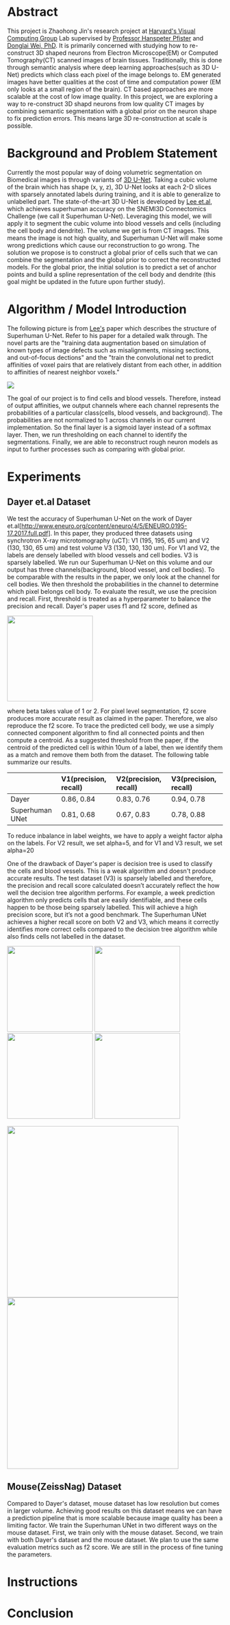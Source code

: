 # Abstract 
This project is Zhaohong Jin's research project at [Harvard's Visual Computing Group](https://vcg.seas.harvard.edu/) Lab supervised by [Professor Hanspeter Pfister](https://vcg.seas.harvard.edu/people) and [Donglai Wei, PhD](https://donglaiw.github.io/). It is primarily concerned with studying how to re-construct 3D shaped neurons from Electron Microscope(EM) or Computed Tomography(CT) scanned images of brain tissues. Traditionally, this is done through semantic analysis where deep learning approaches(such as 3D U-Net) predicts which class each pixel of the image belongs to. EM generated images have better qualities at the cost of time and computation power (EM only looks at a small region of the brain). CT based approaches are more scalable at the cost of low image quality. In this project, we are exploring a way to re-construct 3D shapd neurons from low quality CT images by combining semantic segmentation with a global prior on the neuron shape to fix prediction errors. This means large 3D re-construction at scale is possible.

# Background and Problem Statement
Currently the most popular way of doing volumetric segmentation on Biomedical images is through variants of [3D U-Net](https://arxiv.org/abs/1606.06650). Taking a cubic volume of the brain which has shape (x, y, z), 3D U-Net looks at each 2-D slices with sparsely annotated labels during training, and it is able to generalize to unlabelled part. The state-of-the-art 3D U-Net is developed by [Lee et.al](https://arxiv.org/abs/1706.00120), which achieves superhuman accuracy on the SNEMI3D Connectomics Challenge (we call it Superhuman U-Net). Leveraging this model, we will apply it to segment the cubic volume into blood vessels and cells (including the cell body and dendrite). The volume we get is from CT images. This means the image is not high quality, and Superhuman U-Net will make some wrong predictions which cause our reconstruction to go wrong. The solution we propose is to construct a global prior of cells such that we can combine the segmentation and the global prior to correct the reconstructed models. For the global prior, the initial solution is to predict a set of anchor points and build a spline representation of the cell body and dendrite (this goal might be updated in the future upon further study). 

# Algorithm / Model Introduction
The following picture is from [Lee's](https://arxiv.org/abs/1706.00120) paper which describes the structure of Superhuman U-Net. Refer to his paper for a detailed walk through. The novel parts are the "training data augmentation based on simulation of known types of image defects such as misalignments, missing sections, and out-of-focus dections" and the "train the convolutional net to predict affinities of voxel pairs that are relatively distant from each other, in addition to affinities of nearest neighbor voxels."

<p float="left">
  <img src="./img/superhuman_unet.png"/>
</p>

The goal of our project is to find cells and blood vessels. Therefore, instead of output affinities, we output channels where each channel represents the probabilities of a particular class(cells, blood vessels, and background). The probabilities are not normalized to 1 across channels in our current implementation. So the final layer is a sigmoid layer instead of a softmax layer. Then, we run thresholding on each channel to identify the segmentations. Finally, we are able to reconstruct rough neuron models as input to further processes such as comparing with global prior.

# Experiments 

## Dayer et.al Dataset

We test the accuracy of Superhuman U-Net on the work of Dayer et.al[http://www.eneuro.org/content/eneuro/4/5/ENEURO.0195-17.2017.full.pdf]. In this paper, they produced three datasets using synchrotron X-ray microtomography (uCT): V1 (195, 195, 65 um) and V2 (130, 130, 65 um) and test volume V3 (130, 130, 130 um). For V1 and V2, the labels are densely labelled with blood vessels and cell bodies. V3 is sparsely labelled. We run our Superhuman U-Net on this volume and our output has three channels(background, blood vessel, and cell bodies). To be comparable with the results in the paper, we only look at the channel for cell bodies. We then threshold the probabilities in the channel to determine which pixel belongs cell body. To evaluate the result, we use the precision and recall. First, threshold is treated as a hyperparameter to balance the precision and recall. Dayer's paper uses f1 and f2 score, defined as 

<p float="left">
  <img src="./img/fscore.png" width="200" />
</p>

where beta takes value of 1 or 2. For pixel level segmentation, f2 score produces more accurate result as claimed in the paper. Therefore, we also reproduce the f2 score. To trace the predicted cell body, we use a simply connected component algorithm to find all connected points and then compute a centroid. As a suggested threshold from the paper, if the centroid of the predicted cell is within 10um of a label, then we identify them as a match and remove them both from the dataset. The following table summarize our results. 

|    | V1(precision, recall) | V2(precision, recall) | V3(precision, recall) |
|:---|:---|:---|:---|
| Dayer |  0.86, 0.84 |  0.83, 0.76  |  0.94, 0.78 |
| Superhuman UNet |  0.81, 0.68 | 0.67, 0.83   | 0.78, 0.88 |

To reduce inbalance in label weights, we have to apply a weight factor alpha on the labels. For V2 result, we set alpha=5, and for V1 and V3 result, we set alpha=20


One of the drawback of Dayer's paper is decision tree is used to classify the cells and blood vessels. This is a weak algorithm and doesn't produce accurate results. The test dataset (V3) is sparsely labelled and therefore, the precision and recall score calculated doesn’t accurately reflect the how well the decision tree algorithm performs. For example, a week prediction algorithm only predicts cells that are easily identifiable, and these cells happen to be those being sparsely labelled. This will achieve a high precision score, but it’s not a good benchmark. The Superhuman UNet achieves a higher recall score on both V2 and V3, which means it correctly identifies more correct cells compared to the decision tree algorithm while also finds cells not labelled in the dataset.

<p float="left">
  <img src="./img/v1_label.png" width="200" />
  <img src="./img/v1_cell_prediction.png" width="200" />
  <img src="./img/v1_cell_threshold.png" width="200" />
  <img src="./img/v1_bv_prediction.png" width="200" />
</p>

<p float="left">
  <img src="./img/v3_cell_label.png" width="400" />
  <img src="./img/v3_cell_prediction.png" width="400" />
</p>

 

## Mouse(ZeissNag) Dataset

Compared to Dayer's dataset, mouse dataset has low resolution but comes in larger volume. Achieving good results on this dataset means we can have a prediction pipeline that is more scalable because image quality has been a limiting factor. We train the Superhuman UNet in two different ways on the mouse dataset. First, we train only with the mouse dataset. Second, we train with both Dayer's dataset and the mouse dataset. We plan to use the same evaluation metrics such as f2 score. We are still in the process of fine tuning the parameters.

# Instructions

# Conclusion
